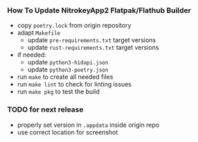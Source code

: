 ### How To Update NitrokeyApp2 Flatpak/Flathub Builder

* copy `poetry.lock` from origin repository
* adapt `Makefile`
    * update `pre-requirements.txt` target versions
    * update `rust-requirements.txt` target versions
* if needed:
    * update `python3-hidapi.json` 
    * update `python3-poetry.json`
* run `make` to create all needed files
* run `make lint` to check for linting issues
* run `make pkg` to test the build


### TODO for next release

* properly set version in `.appdata` inside origin repo
* use correct location for screenshot

